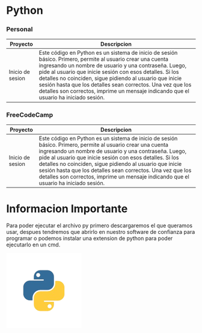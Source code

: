 # Python
### Personal
|Proyecto|Descripcion|
|-----|-----|
|Inicio de sesion|Este código en Python es un sistema de inicio de sesión básico. Primero, permite al usuario crear una cuenta ingresando un nombre de usuario y una contraseña. Luego, pide al usuario que inicie sesión con esos detalles. Si los detalles no coinciden, sigue pidiendo al usuario que inicie sesión hasta que los detalles sean correctos. Una vez que los detalles son correctos, imprime un mensaje indicando que el usuario ha iniciado sesión.|

### FreeCodeCamp

|Proyecto|Descripcion|
|-----|-----|
|Inicio de sesion|Este código en Python es un sistema de inicio de sesión básico. Primero, permite al usuario crear una cuenta ingresando un nombre de usuario y una contraseña. Luego, pide al usuario que inicie sesión con esos detalles. Si los detalles no coinciden, sigue pidiendo al usuario que inicie sesión hasta que los detalles sean correctos. Una vez que los detalles son correctos, imprime un mensaje indicando que el usuario ha iniciado sesión.|

# Informacion Importante

Para poder ejecutar el archivo py primero descargaremos el que queramos usar, despues tendremos que abrirlo en nuestro software de confianza para programar o podemos instalar una extension de python para poder ejecutarlo en un cmd.

![Python logo](https://raw.githubusercontent.com/Eriquito00/Eriquito00/main/img/python.png)
